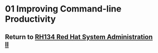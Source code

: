 # 01 Improving Command-line Productivity

## Return to [RH134 Red Hat System Administration II](/rh134_red_hat_system_administration_ii/README.md)
